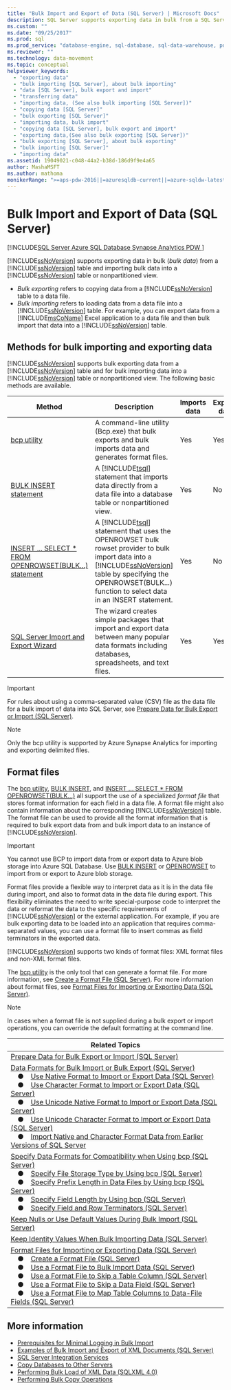 ```yaml
---
title: "Bulk Import and Export of Data (SQL Server) | Microsoft Docs"
description: SQL Server supports exporting data in bulk from a SQL Server table and importing bulk data into a SQL Server table or nonpartitioned view.
ms.custom: ""
ms.date: "09/25/2017"
ms.prod: sql
ms.prod_service: "database-engine, sql-database, sql-data-warehouse, pdw"
ms.reviewer: ""
ms.technology: data-movement
ms.topic: conceptual
helpviewer_keywords: 
  - "exporting data"
  - "bulk importing [SQL Server], about bulk importing"
  - "data [SQL Server], bulk export and import"
  - "transferring data"
  - "importing data, (See also bulk importing [SQL Server])"
  - "copying data [SQL Server]"
  - "bulk exporting [SQL Server]"
  - "importing data, bulk import"
  - "copying data [SQL Server], bulk export and import"
  - "exporting data,(See also bulk exporting [SQL Server])"
  - "bulk exporting [SQL Server], about bulk exporting"
  - "bulk importing [SQL Server]"
  - "importing data"
ms.assetid: 19049021-c048-44a2-b38d-186d9f9e4a65
author: MashaMSFT
ms.author: mathoma
monikerRange: ">=aps-pdw-2016||=azuresqldb-current||=azure-sqldw-latest||>=sql-server-2016||>=sql-server-linux-2017||=azuresqldb-mi-current"
---
```

# Bulk Import and Export of Data (SQL Server)

[!INCLUDE[SQL Server Azure SQL Database Synapse Analytics PDW ](../../includes/applies-to-version/sql-asdb-asdbmi-asa-pdw.md)]

[!INCLUDE[ssNoVersion](../../includes/ssnoversion-md.md)] supports exporting data in bulk (*bulk data*) from a [!INCLUDE[ssNoVersion](../../includes/ssnoversion-md.md)] table and importing bulk data into a [!INCLUDE[ssNoVersion](../../includes/ssnoversion-md.md)] table or nonpartitioned view.

- *Bulk exporting* refers to copying data from a [!INCLUDE[ssNoVersion](../../includes/ssnoversion-md.md)] table to a data file.
- *Bulk importing* refers to loading data from a data file into a [!INCLUDE[ssNoVersion](../../includes/ssnoversion-md.md)] table. For example, you can export data from a [!INCLUDE[msCoName](../../includes/msconame-md.md)] Excel application to a data file and then bulk import that data into a [!INCLUDE[ssNoVersion](../../includes/ssnoversion-md.md)] table.

## <a name="MethodsForBuliIE"></a> Methods for bulk importing and exporting data

 [!INCLUDE[ssNoVersion](../../includes/ssnoversion-md.md)] supports bulk exporting data from a [!INCLUDE[ssNoVersion](../../includes/ssnoversion-md.md)] table and for bulk importing data into a [!INCLUDE[ssNoVersion](../../includes/ssnoversion-md.md)] table or nonpartitioned view. The following basic methods are available.

|Method|Description|Imports data|Exports data|
|------------|-----------------|------------------|------------------|
|[bcp utility](../../relational-databases/import-export/import-and-export-bulk-data-by-using-the-bcp-utility-sql-server.md)|A command-line utility (Bcp.exe) that bulk exports and bulk imports data and generates format files.|Yes|Yes|
|[BULK INSERT statement](../../relational-databases/import-export/import-bulk-data-by-using-bulk-insert-or-openrowset-bulk-sql-server.md)|A [!INCLUDE[tsql](../../includes/tsql-md.md)] statement that imports data directly from a data file into a database table or nonpartitioned view.|Yes|No|
|[INSERT ... SELECT * FROM OPENROWSET(BULK...) statement](../../relational-databases/import-export/import-bulk-data-by-using-bulk-insert-or-openrowset-bulk-sql-server.md)|A [!INCLUDE[tsql](../../includes/tsql-md.md)] statement that uses the OPENROWSET bulk rowset provider to bulk import data into a [!INCLUDE[ssNoVersion](../../includes/ssnoversion-md.md)] table by specifying the OPENROWSET(BULK...) function to select data in an INSERT statement.|Yes|No|
|[SQL Server Import and Export Wizard](../../integration-services/import-export-data/import-and-export-data-with-the-sql-server-import-and-export-wizard.md)|The wizard creates simple packages that import and export data between many popular data formats including databases, spreadsheets, and text files.|Yes|Yes|

> [!IMPORTANT]
> For rules about using a comma-separated value (CSV) file as the data file for a bulk import of data into SQL Server, see [Prepare Data for Bulk Export or Import (SQL Server)](../../relational-databases/import-export/prepare-data-for-bulk-export-or-import-sql-server.md).

> [!NOTE]
> Only the bcp utility is supported by Azure Synapse Analytics for importing and exporting delimited files.

## <a name="FFs"></a> Format files

The [bcp utility](../../tools/bcp-utility.md), [BULK INSERT](../../t-sql/statements/bulk-insert-transact-sql.md), and [INSERT ... SELECT * FROM OPENROWSET(BULK...)](../../t-sql/functions/openrowset-transact-sql.md) all support the use of a specialized *format file* that stores format information for each field in a data file. A format file might also contain information about the corresponding [!INCLUDE[ssNoVersion](../../includes/ssnoversion-md.md)] table. The format file can be used to provide all the format information that is required to bulk export data from and bulk import data to an instance of [!INCLUDE[ssNoVersion](../../includes/ssnoversion-md.md)].

> [!IMPORTANT]
> You cannot use BCP to import data from or export data to Azure blob storage into Azure SQL Database. Use [BULK INSERT](../../t-sql/statements/bulk-insert-transact-sql.md) or [OPENROWSET](../../t-sql/functions/openrowset-transact-sql.md) to import from or export to Azure blob storage.

Format files provide a flexible way to interpret data as it is in the data file during import, and also to format data in the data file during export. This flexibility eliminates the need to write special-purpose code to interpret the data or reformat the data to the specific requirements of [!INCLUDE[ssNoVersion](../../includes/ssnoversion-md.md)] or the external application. For example, if you are bulk exporting data to be loaded into an application that requires comma-separated values, you can use a format file to insert commas as field terminators in the exported data.

[!INCLUDE[ssNoVersion](../../includes/ssnoversion-md.md)] supports two kinds of format files: XML format files and non-XML format files.

The [bcp utility](../../tools/bcp-utility.md) is the only tool that can generate a format file. For more information, see [Create a Format File &#40;SQL Server&#41;](../../relational-databases/import-export/create-a-format-file-sql-server.md). For more information about format files, see [Format Files for Importing or Exporting Data &#40;SQL Server&#41;](../../relational-databases/import-export/format-files-for-importing-or-exporting-data-sql-server.md).

> [!NOTE]
> In cases when a format file is not supplied during a bulk export or import operations, you can override the default formatting at the command line.

|Related Topics|
|---|
|[Prepare Data for Bulk Export or Import (SQL Server)](../../relational-databases/import-export/prepare-data-for-bulk-export-or-import-sql-server.md)|
|[Data Formats for Bulk Import or Bulk Export (SQL Server)](../../relational-databases/import-export/data-formats-for-bulk-import-or-bulk-export-sql-server.md)<br />&emsp;&#9679;&emsp;[Use Native Format to Import or Export Data (SQL Server)](../../relational-databases/import-export/use-native-format-to-import-or-export-data-sql-server.md)<br />&emsp;&#9679;&emsp;[Use Character Format to Import or Export Data (SQL Server)](../../relational-databases/import-export/use-character-format-to-import-or-export-data-sql-server.md)<br />&emsp;&#9679;&emsp;[Use Unicode Native Format to Import or Export Data (SQL Server)](../../relational-databases/import-export/use-unicode-native-format-to-import-or-export-data-sql-server.md)<br />&emsp;&#9679;&emsp;[Use Unicode Character Format to Import or Export Data (SQL Server)](../../relational-databases/import-export/use-unicode-character-format-to-import-or-export-data-sql-server.md)<br />&emsp;&#9679;&emsp;[Import Native and Character Format Data from Earlier Versions of SQL Server](../../relational-databases/import-export/import-native-and-character-format-data-from-earlier-versions-of-sql-server.md)|
|[Specify Data Formats for Compatibility when Using bcp (SQL Server)](../../relational-databases/import-export/specify-data-formats-for-compatibility-when-using-bcp-sql-server.md)<br />&emsp;&#9679;&emsp;[Specify File Storage Type by Using bcp (SQL Server)](../../relational-databases/import-export/specify-file-storage-type-by-using-bcp-sql-server.md)<br />&emsp;&#9679;&emsp;[Specify Prefix Length in Data Files by Using bcp (SQL Server)](../../relational-databases/import-export/specify-prefix-length-in-data-files-by-using-bcp-sql-server.md)<br />&emsp;&#9679;&emsp;[Specify Field Length by Using bcp (SQL Server)](../../relational-databases/import-export/specify-field-length-by-using-bcp-sql-server.md)<br />&emsp;&#9679;&emsp;[Specify Field and Row Terminators (SQL Server)](../../relational-databases/import-export/specify-field-and-row-terminators-sql-server.md)|
|[Keep Nulls or Use Default Values During Bulk Import (SQL Server)](../../relational-databases/import-export/keep-nulls-or-use-default-values-during-bulk-import-sql-server.md)|
|[Keep Identity Values When Bulk Importing Data (SQL Server)](../../relational-databases/import-export/keep-identity-values-when-bulk-importing-data-sql-server.md)|
|[Format Files for Importing or Exporting Data (SQL Server)](../../relational-databases/import-export/format-files-for-importing-or-exporting-data-sql-server.md)<br />&emsp;&#9679;&emsp;[Create a Format File (SQL Server)](../../relational-databases/import-export/create-a-format-file-sql-server.md)<br />&emsp;&#9679;&emsp;[Use a Format File to Bulk Import Data (SQL Server)](../../relational-databases/import-export/use-a-format-file-to-bulk-import-data-sql-server.md)<br />&emsp;&#9679;&emsp;[Use a Format File to Skip a Table Column (SQL Server)](../../relational-databases/import-export/use-a-format-file-to-skip-a-table-column-sql-server.md)<br />&emsp;&#9679;&emsp;[Use a Format File to Skip a Data Field (SQL Server)](../../relational-databases/import-export/use-a-format-file-to-skip-a-data-field-sql-server.md)<br />&emsp;&#9679;&emsp;[Use a Format File to Map Table Columns to Data-File Fields (SQL Server)](../../relational-databases/import-export/use-a-format-file-to-map-table-columns-to-data-file-fields-sql-server.md)|

## More information

- [Prerequisites for Minimal Logging in Bulk Import](../../relational-databases/import-export/prerequisites-for-minimal-logging-in-bulk-import.md)
- [Examples of Bulk Import and Export of XML Documents &#40;SQL Server&#41;](../../relational-databases/import-export/examples-of-bulk-import-and-export-of-xml-documents-sql-server.md)
- [SQL Server Integration Services](../../integration-services/sql-server-integration-services.md)
- [Copy Databases to Other Servers](../../relational-databases/databases/copy-databases-to-other-servers.md)
- [Performing Bulk Load of XML Data &#40;SQLXML 4.0&#41;](../../relational-databases/sqlxml-annotated-xsd-schemas-xpath-queries/bulk-load-xml/performing-bulk-load-of-xml-data-sqlxml-4-0.md)
- [Performing Bulk Copy Operations](../../relational-databases/native-client/features/performing-bulk-copy-operations.md)
